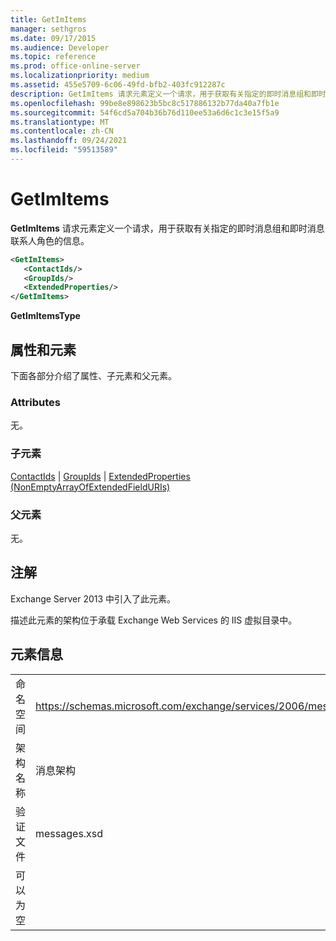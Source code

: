 ```yaml
---
title: GetImItems
manager: sethgros
ms.date: 09/17/2015
ms.audience: Developer
ms.topic: reference
ms.prod: office-online-server
ms.localizationpriority: medium
ms.assetid: 455e5709-6c06-49fd-bfb2-403fc912287c
description: GetImItems 请求元素定义一个请求，用于获取有关指定的即时消息组和即时消息联系人角色的信息。
ms.openlocfilehash: 99be8e898623b5bc8c517886132b77da40a7fb1e
ms.sourcegitcommit: 54f6cd5a704b36b76d110ee53a6d6c1c3e15f5a9
ms.translationtype: MT
ms.contentlocale: zh-CN
ms.lasthandoff: 09/24/2021
ms.locfileid: "59513589"
---
```

# <a name="getimitems"></a>GetImItems

**GetImItems** 请求元素定义一个请求，用于获取有关指定的即时消息组和即时消息联系人角色的信息。 
  
```XML
<GetImItems>
   <ContactIds/>
   <GroupIds/>
   <ExtendedProperties/>
</GetImItems>
```

 **GetImItemsType**
## <a name="attributes-and-elements"></a>属性和元素

下面各部分介绍了属性、子元素和父元素。
  
### <a name="attributes"></a>Attributes

无。
  
### <a name="child-elements"></a>子元素

[ContactIds](contactids.md)  | [GroupIds](groupids.md)  | [ExtendedProperties (NonEmptyArrayOfExtendedFieldURIs) ](extendedproperties-nonemptyarrayofextendedfielduris.md)
  
### <a name="parent-elements"></a>父元素

无。
  
## <a name="remarks"></a>注解

Exchange Server 2013 中引入了此元素。
  
描述此元素的架构位于承载 Exchange Web Services 的 IIS 虚拟目录中。
  
## <a name="element-information"></a>元素信息

|||
|:-----|:-----|
|命名空间  <br/> |https://schemas.microsoft.com/exchange/services/2006/messages  <br/> |
|架构名称  <br/> |消息架构  <br/> |
|验证文件  <br/> |messages.xsd  <br/> |
|可以为空  <br/> ||
   

